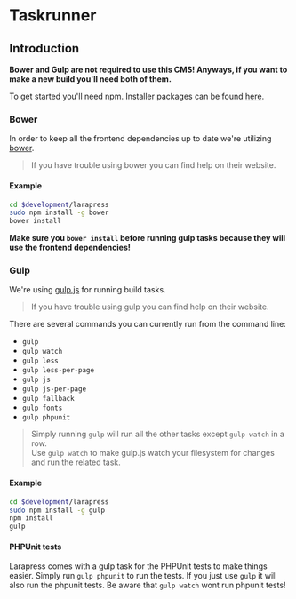 # Taskrunner

## Introduction

__Bower and Gulp are not required to use this CMS! Anyways, if you want to make a new build you'll need both of them.__

To get started you'll need npm. Installer packages can be found [here](http://nodejs.org).

### Bower

In order to keep all the frontend dependencies up to date we're utilizing [bower](http://bower.io).

> If you have trouble using bower you can find help on their website.

#### Example

```bash
cd $development/larapress
sudo npm install -g bower
bower install
```

__Make sure you `bower install` before running gulp tasks because they will use the frontend dependencies!__

### Gulp

We're using [gulp.js](http://gulpjs.com) for running build tasks.

> If you have trouble using gulp you can find help on their website.

There are several commands you can currently run from the command line:

* `gulp`
* `gulp watch`
* `gulp less`
* `gulp less-per-page`
* `gulp js`
* `gulp js-per-page`
* `gulp fallback`
* `gulp fonts`
* `gulp phpunit`

> Simply running `gulp` will run all the other tasks except `gulp watch` in a row.    
> Use `gulp watch` to make gulp.js watch your filesystem for changes and run the related task.

#### Example

```bash
cd $development/larapress
sudo npm install -g gulp
npm install
gulp
```

#### PHPUnit tests

Larapress comes with a gulp task for the PHPUnit tests to make things easier.
Simply run `gulp phpunit` to run the tests. If you just use `gulp` it will also run the phpunit tests.
Be aware that `gulp watch` wont run phpunit tests!
